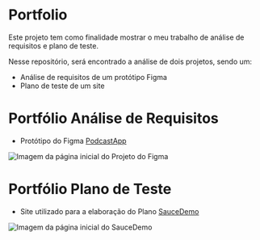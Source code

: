 # Portfolio
Este projeto tem como finalidade mostrar o meu trabalho de análise de requisitos e plano de teste.

Nesse repositório, será encontrado a análise de dois projetos, sendo um:

- Análise de requisitos de um protótipo Figma
- Plano de teste de um site

# Portfólio Análise de Requisitos
- Protótipo do Figma [PodcastApp](https://www.uplabs.com/posts/podcast-app-27e7dba2-b5d6-40f8-be0f-52d6710b9af7)

![Imagem da página inicial do Projeto do Figma](portifolio-analise\img\podcast.png)

# Portfólio Plano de Teste
- Site utilizado para a elaboração do Plano [SauceDemo](https://www.saucedemo.com/)

![Imagem da página inicial do SauceDemo](portifolio-analise\img\saucelabs.png)